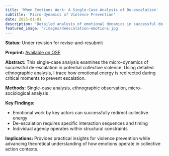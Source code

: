 ```yaml
---
title: 'When Emotions Work: A Single-Case Analysis of De-escalation'
subtitle: 'Micro-dynamics of Violence Prevention'
date: 2025-01-01
description: 'Detailed analysis of emotional dynamics in successful de-escalation of potential collective violence.'
featured_image: '/images/deescalation-emotions.jpg'
---
```


**Status:** Under revision for revise-and-resubmit

**Preprint:** [Available on OSF](https://doi.org/10.31235/osf.io/a25xq)

**Abstract:** This single-case analysis examines the micro-dynamics of successful de-escalation in potential collective violence. Using detailed ethnographic analysis, I trace how emotional energy is redirected during critical moments to prevent escalation.

**Methods:** Single-case analysis, ethnographic observation, micro-sociological analysis

**Key Findings:**
- Emotional work by key actors can successfully redirect collective energy
- De-escalation requires specific interaction sequences and timing
- Individual agency operates within structural constraints

**Implications:** Provides practical insights for violence prevention while advancing theoretical understanding of how emotions operate in collective action contexts.